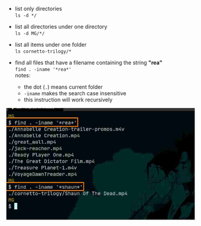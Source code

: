- list only directories  
`ls -d */`

- list all directories under one directory  
`ls -d MG/*/`

- list all items under one folder  
`ls cornetto-trilogy/*`

- find all files that have a filename containing the string **"rea"**  
`find . -iname '*rea*'`  
notes:  
    - the dot (`.`) means current folder
    - `-iname` makes the search case insensitive  
    - this instruction will work recursively

<img src="./images/find.jpg" alt="using the find command" width="600" />
